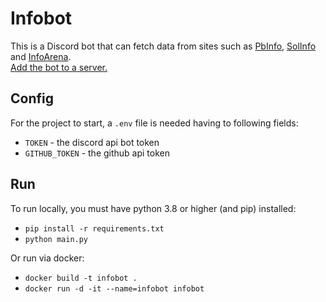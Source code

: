 # Infobot
This is a Discord bot that can fetch data from sites such as [PbInfo](https://pbinfo.ro), [SolInfo](https://solinfo.ro) and [InfoArena](https://infoarena.ro).  
[Add the bot to a server.](https://discord.com/oauth2/authorize?client_id=1006240882812539043&permissions=2147485696&scope=bot)

## Config
For the project to start, a `.env` file is needed having to following fields:
- `TOKEN` - the discord api bot token
- `GITHUB_TOKEN` - the github api token

## Run
To run locally, you must have python 3.8 or higher (and pip) installed:
- `pip install -r requirements.txt`
- `python main.py`

Or run via docker:
- `docker build -t infobot .`
- `docker run -d -it --name=infobot infobot`
